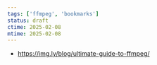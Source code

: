 ```yaml
---
tags: ['ffmpeg', 'bookmarks']
status: draft
ctime: 2025-02-08
mtime: 2025-02-08
---
```


- https://img.ly/blog/ultimate-guide-to-ffmpeg/
